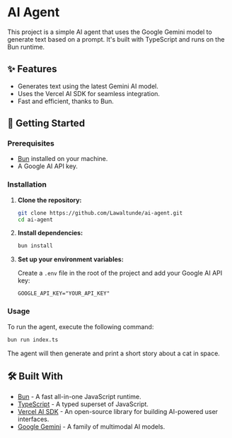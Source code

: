 # AI Agent

This project is a simple AI agent that uses the Google Gemini model to generate text based on a prompt. It's built with TypeScript and runs on the Bun runtime.

## ✨ Features

*   Generates text using the latest Gemini AI model.
*   Uses the Vercel AI SDK for seamless integration.
*   Fast and efficient, thanks to Bun.

## 🚀 Getting Started

### Prerequisites

*   [Bun](https://bun.sh/) installed on your machine.
*   A Google AI API key.

### Installation

1.  **Clone the repository:**

    ```bash
    git clone https://github.com/Lawaltunde/ai-agent.git
    cd ai-agent
    ```

2.  **Install dependencies:**

    ```bash
    bun install
    ```

3.  **Set up your environment variables:**

    Create a `.env` file in the root of the project and add your Google AI API key:

    ```
    GOOGLE_API_KEY="YOUR_API_KEY"
    ```

### Usage

To run the agent, execute the following command:

```bash
bun run index.ts
```

The agent will then generate and print a short story about a cat in space.

## 🛠️ Built With

*   [Bun](https://bun.sh/) - A fast all-in-one JavaScript runtime.
*   [TypeScript](https://www.typescriptlang.org/) - A typed superset of JavaScript.
*   [Vercel AI SDK](https://sdk.vercel.ai/) - An open-source library for building AI-powered user interfaces.
*   [Google Gemini](https://deepmind.google/technologies/gemini/) - A family of multimodal AI models.
